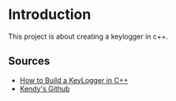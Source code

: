 # Introduction
This project is about creating a keylogger in c++.

## Sources
- [How to Build a KeyLogger in C++](https://educationecosystem.com/nikos_tsiougkranas/Rrr1e-how-to-build-a-keylogger-in-c)
- [Kendy's Github](https://github.com/KendySong)
